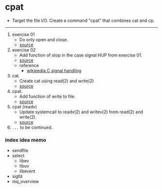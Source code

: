 cpat
===

* Target the file I/O. Create a command "cpat" that combines cat and cp.

---

1. exercise 01
	* Do only open and close.
	* [source](./src/01/open.c)
2. exercise 02
	* Add function of stop in the case signal HUP from exercise 01.
	* [source](./src/02/open.c)
	* reference
		* [wikipedia C signal handling](https://en.wikipedia.org/wiki/C_signal_handling)
3. cat.
	* Create cat using read(2) and write(2)
	* [source](./src/03/cat.c)
4. cpat.
	* Add function of write to file.
	* [source](./src/04/cpat.c)
5. cpat (readv)
	* Update systemcall to readv(2) and writev(2) from read(2) and write(2).
	* [source](./src/05/cpat.c)
6. `...` to be continued.

### index idea memo

* sendfile
* select
	* libev
	* libuv
	* libevent
* sigfd
* mq_overview
